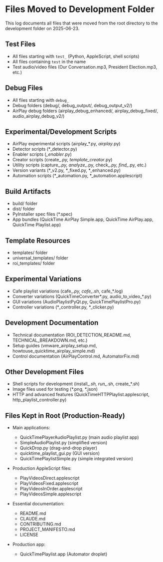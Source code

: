 # Files Moved to Development Folder

This log documents all files that were moved from the root directory to the development folder on 2025-06-23.

## Test Files
- All files starting with `test_` (Python, AppleScript, shell scripts)
- All files containing `test` in the name
- Test audio/video files (Our Conversation.mp3, President Election.mp3, etc.)

## Debug Files
- All files starting with `debug_`
- Debug folders (debug/, debug_output/, debug_output_v2/)
- AirPlay debug folders (airplay_debug_enhanced/, airplay_debug_fixed/, audio_airplay_debug_v2/)

## Experimental/Development Scripts
- AirPlay experimental scripts (airplay_*.py, *_airplay_*.py)
- Detector scripts (*_detector.py)
- Enabler scripts (*_enabler*.py)
- Creator scripts (create_*.py, template_creator*.py)
- Utility scripts (capture_*.py, analyze_*.py, check_*.py, find_*.py, etc.)
- Version variants (*_v2.py, *_fixed.py, *_enhanced.py)
- Automation scripts (*_automation.py, *_automation.applescript)

## Build Artifacts
- build/ folder
- dist/ folder
- PyInstaller spec files (*.spec)
- App bundles (QuickTime AirPlay Simple.app, QuickTime AirPlay.app, QuickTime Playlist.app)

## Template Resources
- templates/ folder
- universal_templates/ folder
- roi_templates/ folder

## Experimental Variations
- Cafe playlist variations (cafe_*.py, cafe_*.sh, cafe_*.log)
- Converter variations (QuickTimeConverter*.py, audio_to_video_*.py)
- GUI variations (AudioPlaylistPyQt.py, QuickTimePlaylistPro.py)
- Controller variations (*_controller.py, *_clicker.py)

## Development Documentation
- Technical documentation (ROI_DETECTION_README.md, TECHNICAL_BREAKDOWN.md, etc.)
- Setup guides (vmware_airplay_setup.md, howtouse_quicktime_airplay_simple.md)
- Control documentation (AirPlayControl.md, AutomatorFix.md)

## Other Development Files
- Shell scripts for development (install_*.sh, run_*.sh, create_*.sh)
- Image files used for testing (*.png, *.json)
- HTTP and advanced features (QuickTimeHTTPPlaylist.applescript, http_playlist_controller.py)

## Files Kept in Root (Production-Ready)
- Main applications:
  - QuickTimePlayerAudioPlaylist.py (main audio playlist app)
  - SimpleAudioPlaylist.py (simplified version)
  - QuickDrop.py (drag-and-drop player)
  - quicktime_playlist_gui.py (GUI version)
  - QuickTimePlaylistSimple.py (simple integrated version)
  
- Production AppleScript files:
  - PlayVideosDirect.applescript
  - PlayVideosFixed.applescript
  - PlayVideosInOrder.applescript
  - PlayVideosSimple.applescript
  
- Essential documentation:
  - README.md
  - CLAUDE.md
  - CONTRIBUTING.md
  - PROJECT_MANIFESTO.md
  - LICENSE
  
- Production app:
  - QuickTimePlaylist.app (Automator droplet)